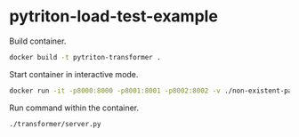 # pytriton-load-test-example

Build container.
```sh
docker build -t pytriton-transformer .
```

Start container in interactive mode.
```sh
docker run -it -p8000:8000 -p8001:8001 -p8002:8002 -v ./non-existent-path:/models -v ./pytriton_examples:/examples pytriton-load-test-example-transformer bash
```

Run command within the container.
```sh
./transformer/server.py
```
